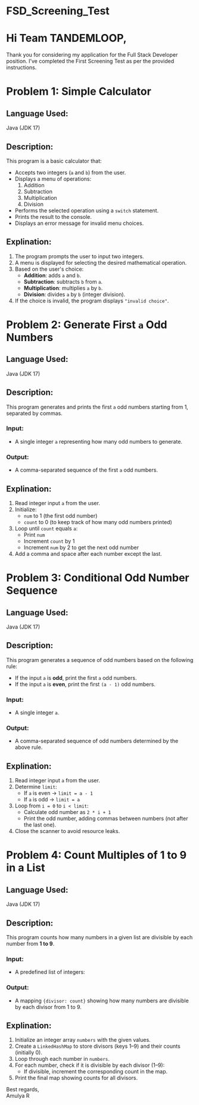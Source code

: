 # FSD_Screening_Test

# Hi Team TANDEMLOOP,

Thank you for considering my application for the Full Stack Developer position. I’ve completed the First Screening Test as per the provided instructions.


# Problem 1: Simple Calculator

## Language Used:
Java (JDK 17)

## Description:
This program is a basic calculator that:
- Accepts two integers (`a` and `b`) from the user.
- Displays a menu of operations:
  1. Addition
  2. Subtraction
  3. Multiplication
  4. Division
- Performs the selected operation using a `switch` statement.
- Prints the result to the console.
- Displays an error message for invalid menu choices.

## Explination:
1. The program prompts the user to input two integers.
2. A menu is displayed for selecting the desired mathematical operation.
3. Based on the user's choice:
   - **Addition**: adds `a` and `b`.
   - **Subtraction**: subtracts `b` from `a`.
   - **Multiplication**: multiplies `a` by `b`.
   - **Division**: divides `a` by `b` (integer division).
4. If the choice is invalid, the program displays `"invalid choice"`.



# Problem 2: Generate First `a` Odd Numbers

## Language Used:
Java (JDK 17)

## Description:
This program generates and prints the first `a` odd numbers starting from 1, separated by commas.

### Input:
- A single integer `a` representing how many odd numbers to generate.

### Output:
- A comma-separated sequence of the first `a` odd numbers.

## Explination:
1. Read integer input `a` from the user.
2. Initialize:
   - `num` to 1 (the first odd number)
   - `count` to 0 (to keep track of how many odd numbers printed)
3. Loop until `count` equals `a`:
   - Print `num`
   - Increment `count` by 1
   - Increment `num` by 2 to get the next odd number
4. Add a comma and space after each number except the last.



# Problem 3: Conditional Odd Number Sequence

## Language Used:
Java (JDK 17)

## Description:
This program generates a sequence of odd numbers based on the following rule:
- If the input `a` is **odd**, print the first `a` odd numbers.
- If the input `a` is **even**, print the first `(a - 1)` odd numbers.

### Input:
- A single integer `a`.

### Output:
- A comma-separated sequence of odd numbers determined by the above rule.

## Explination:
1. Read integer input `a` from the user.
2. Determine `limit`:
   - If `a` is even → `limit = a - 1`
   - If `a` is odd → `limit = a`
3. Loop from `i = 0` to `i < limit`:
   - Calculate odd number as `2 * i + 1`
   - Print the odd number, adding commas between numbers (not after the last one).
4. Close the scanner to avoid resource leaks.



# Problem 4: Count Multiples of 1 to 9 in a List

## Language Used:
Java (JDK 17)

## Description:
This program counts how many numbers in a given list are divisible by each number from **1 to 9**.

### Input:
- A predefined list of integers:

### Output:
- A mapping `{divisor: count}` showing how many numbers are divisible by each divisor from 1 to 9.

## Explination:
1. Initialize an integer array `numbers` with the given values.
2. Create a `LinkedHashMap` to store divisors (keys 1–9) and their counts (initially 0).
3. Loop through each number in `numbers`.
4. For each number, check if it is divisible by each divisor (1–9):
   - If divisible, increment the corresponding count in the map.
5. Print the final map showing counts for all divisors.




Best regards,  
Amulya R








